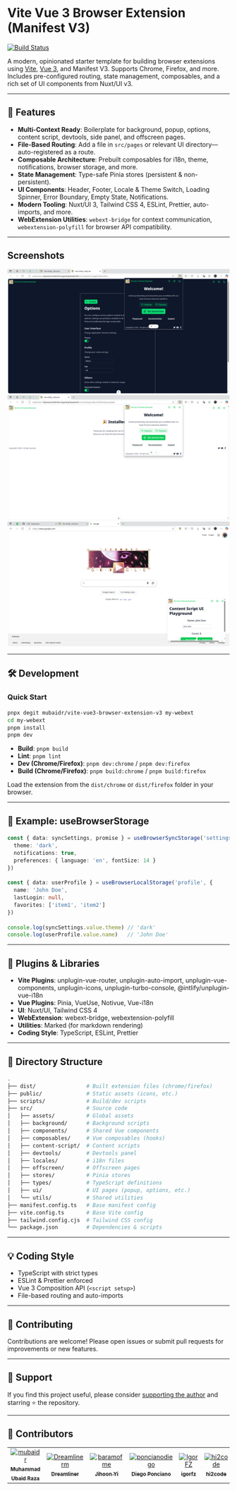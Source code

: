 # Vite Vue 3 Browser Extension (Manifest V3)

[![Build Status](https://github.com/mubaidr/vite-vue3-browser-extension-v3/actions/workflows/build.yml/badge.svg)](https://github.com/mubaidr/vite-vue3-browser-extension-v3/actions/workflows/build.yml)

A modern, opinionated starter template for building browser extensions using [Vite](https://vitejs.dev/), [Vue 3](https://vuejs.org/), and Manifest V3. Supports Chrome, Firefox, and more. Includes pre-configured routing, state management, composables, and a rich set of UI components from Nuxt/UI v3.

---

## 🚀 Features

- **Multi-Context Ready**: Boilerplate for background, popup, options, content script, devtools, side panel, and offscreen pages.
- **File-Based Routing**: Add a file in `src/pages` or relevant UI directory—auto-registered as a route.
- **Composable Architecture**: Prebuilt composables for i18n, theme, notifications, browser storage, and more.
- **State Management**: Type-safe Pinia stores (persistent & non-persistent).
- **UI Components**: Header, Footer, Locale & Theme Switch, Loading Spinner, Error Boundary, Empty State, Notifications.
- **Modern Tooling**: Nuxt/UI 3, Tailwind CSS 4, ESLint, Prettier, auto-imports, and more.
- **WebExtension Utilities**: `webext-bridge` for context communication, `webextension-polyfill` for browser API compatibility.

---

## Screenshots

![Screenshot 3](screenshots/Screenshot_20250425_003155.png)
![Screenshot 3](screenshots/Screenshot_20250425_003220.png)
![Screenshot 3](screenshots/Screenshot_20250425_003958.png)

---

## 🛠️ Development

### Quick Start

```bash
pnpx degit mubaidr/vite-vue3-browser-extension-v3 my-webext
cd my-webext
pnpm install
pnpm dev
```

- **Build**: `pnpm build`
- **Lint**: `pnpm lint`
- **Dev (Chrome/Firefox)**: `pnpm dev:chrome` / `pnpm dev:firefox`
- **Build (Chrome/Firefox)**: `pnpm build:chrome` / `pnpm build:firefox`

Load the extension from the `dist/chrome` or `dist/firefox` folder in your browser.

---

## 🧩 Example: useBrowserStorage

```ts
const { data: syncSettings, promise } = useBrowserSyncStorage('settings', {
  theme: 'dark',
  notifications: true,
  preferences: { language: 'en', fontSize: 14 }
})

const { data: userProfile } = useBrowserLocalStorage('profile', {
  name: 'John Doe',
  lastLogin: null,
  favorites: ['item1', 'item2']
})

console.log(syncSettings.value.theme) // 'dark'
console.log(userProfile.value.name)   // 'John Doe'
```

---

## 🔌 Plugins & Libraries

- **Vite Plugins**: unplugin-vue-router, unplugin-auto-import, unplugin-vue-components, unplugin-icons, unplugin-turbo-console, @intlify/unplugin-vue-i18n
- **Vue Plugins**: Pinia, VueUse, Notivue, Vue-i18n
- **UI**: Nuxt/UI, Tailwind CSS 4
- **WebExtension**: webext-bridge, webextension-polyfill
- **Utilities**: Marked (for markdown rendering)
- **Coding Style**: TypeScript, ESLint, Prettier

---

## 📁 Directory Structure

```bash
.
├── dist/                # Built extension files (chrome/firefox)
├── public/              # Static assets (icons, etc.)
├── scripts/             # Build/dev scripts
├── src/                 # Source code
│   ├── assets/          # Global assets
│   ├── background/      # Background scripts
│   ├── components/      # Shared Vue components
│   ├── composables/     # Vue composables (hooks)
│   ├── content-script/  # Content scripts
│   ├── devtools/        # Devtools panel
│   ├── locales/         # i18n files
│   ├── offscreen/       # Offscreen pages
│   ├── stores/          # Pinia stores
│   ├── types/           # TypeScript definitions
│   ├── ui/              # UI pages (popup, options, etc.)
│   └── utils/           # Shared utilities
├── manifest.config.ts   # Base manifest config
├── vite.config.ts       # Base Vite config
├── tailwind.config.cjs  # Tailwind CSS config
└── package.json         # Dependencies & scripts
```

---

## 💡 Coding Style

- TypeScript with strict types
- ESLint & Prettier enforced
- Vue 3 Composition API (`<script setup>`)
- File-based routing and auto-imports

---

## 🤝 Contributing

Contributions are welcome! Please open issues or submit pull requests for improvements or new features.

---

## 🙏 Support

If you find this project useful, please consider [supporting the author](https://www.patreon.com/c/mubaidr) and starring ⭐ the repository.

---

## 👥 Contributors

<table>
<tbody>
<tr>
<td align="center">
<a href="https://github.com/mubaidr">
<img src="https://avatars.githubusercontent.com/u/2222702?v=4" width="80" alt="mubaidr"/>
<br /><sub><b>Muhammad Ubaid Raza</b></sub>
</a>
</td>
<td align="center">
<a href="https://github.com/Dreamlinerm">
<img src="https://avatars.githubusercontent.com/u/90410608?v=4" width="80" alt="Dreamlinerm"/>
<br /><sub><b>Dreamliner</b></sub>
</a>
</td>
<td align="center">
<a href="https://github.com/baramofme">
<img src="https://avatars.githubusercontent.com/u/44565599?v=4" width="80" alt="baramofme"/>
<br /><sub><b>Jihoon Yi</b></sub>
</a>
</td>
<td align="center">
<a href="https://github.com/poncianodiego">
<img src="https://avatars.githubusercontent.com/u/20716004?v=4" width="80" alt="poncianodiego"/>
<br /><sub><b>Diego Ponciano</b></sub>
</a>
</td>
<td align="center">
<a href="https://github.com/IgorFZ">
<img src="https://avatars.githubusercontent.com/u/85708187?v=4" width="80" alt="IgorFZ"/>
<br /><sub><b>igorfz</b></sub>
</a>
</td>
<td align="center">
<a href="https://github.com/hi2code">
<img src="https://avatars.githubusercontent.com/u/51270649?v=4" width="80" alt="hi2code"/>
<br /><sub><b>hi2code</b></sub>
</a>
</td>
<td align="center">
<a href="https://github.com/justorez">
<img src="https://avatars.githubusercontent.com/u/17308328?v=4" width="80" alt="justorez"/>
<br /><sub><b>Null</b></sub>
</a>
</td>
</tr>
</tbody>
</table>
